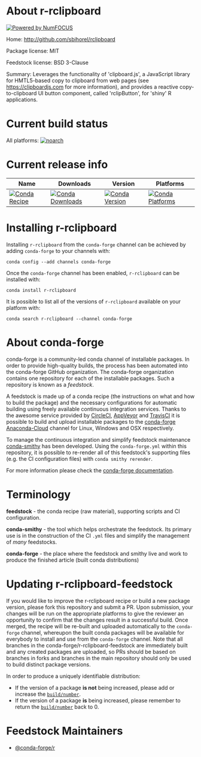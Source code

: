 About r-rclipboard
==================

[![Powered by NumFOCUS](https://img.shields.io/badge/powered%20by-NumFOCUS-orange.svg?style=flat&colorA=E1523D&colorB=007D8A)](http://numfocus.org)

Home: http://github.com/sbihorel/rclipboard

Package license: MIT

Feedstock license: BSD 3-Clause

Summary: Leverages the functionality of 'clipboard.js', a JavaScript library for HMTL5-based copy to clipboard from web pages (see <https://clipboardjs.com> for more information), and provides a reactive copy-to-clipboard UI button  component, called 'rclipButton', for 'shiny' R applications.



Current build status
====================

All platforms:
[![noarch](https://img.shields.io/circleci/project/github/conda-forge/r-rclipboard-feedstock/master.svg?label=noarch)](https://circleci.com/gh/conda-forge/r-rclipboard-feedstock)

Current release info
====================

| Name | Downloads | Version | Platforms |
| --- | --- | --- | --- |
| [![Conda Recipe](https://img.shields.io/badge/recipe-r--rclipboard-green.svg)](https://anaconda.org/conda-forge/r-rclipboard) | [![Conda Downloads](https://img.shields.io/conda/dn/conda-forge/r-rclipboard.svg)](https://anaconda.org/conda-forge/r-rclipboard) | [![Conda Version](https://img.shields.io/conda/vn/conda-forge/r-rclipboard.svg)](https://anaconda.org/conda-forge/r-rclipboard) | [![Conda Platforms](https://img.shields.io/conda/pn/conda-forge/r-rclipboard.svg)](https://anaconda.org/conda-forge/r-rclipboard) |

Installing r-rclipboard
=======================

Installing `r-rclipboard` from the `conda-forge` channel can be achieved by adding `conda-forge` to your channels with:

```
conda config --add channels conda-forge
```

Once the `conda-forge` channel has been enabled, `r-rclipboard` can be installed with:

```
conda install r-rclipboard
```

It is possible to list all of the versions of `r-rclipboard` available on your platform with:

```
conda search r-rclipboard --channel conda-forge
```


About conda-forge
=================

conda-forge is a community-led conda channel of installable packages.
In order to provide high-quality builds, the process has been automated into the
conda-forge GitHub organization. The conda-forge organization contains one repository
for each of the installable packages. Such a repository is known as a *feedstock*.

A feedstock is made up of a conda recipe (the instructions on what and how to build
the package) and the necessary configurations for automatic building using freely
available continuous integration services. Thanks to the awesome service provided by
[CircleCI](https://circleci.com/), [AppVeyor](https://www.appveyor.com/)
and [TravisCI](https://travis-ci.org/) it is possible to build and upload installable
packages to the [conda-forge](https://anaconda.org/conda-forge)
[Anaconda-Cloud](https://anaconda.org/) channel for Linux, Windows and OSX respectively.

To manage the continuous integration and simplify feedstock maintenance
[conda-smithy](https://github.com/conda-forge/conda-smithy) has been developed.
Using the ``conda-forge.yml`` within this repository, it is possible to re-render all of
this feedstock's supporting files (e.g. the CI configuration files) with ``conda smithy rerender``.

For more information please check the [conda-forge documentation](https://conda-forge.org/docs/).

Terminology
===========

**feedstock** - the conda recipe (raw material), supporting scripts and CI configuration.

**conda-smithy** - the tool which helps orchestrate the feedstock.
                   Its primary use is in the construction of the CI ``.yml`` files
                   and simplify the management of *many* feedstocks.

**conda-forge** - the place where the feedstock and smithy live and work to
                  produce the finished article (built conda distributions)


Updating r-rclipboard-feedstock
===============================

If you would like to improve the r-rclipboard recipe or build a new
package version, please fork this repository and submit a PR. Upon submission,
your changes will be run on the appropriate platforms to give the reviewer an
opportunity to confirm that the changes result in a successful build. Once
merged, the recipe will be re-built and uploaded automatically to the
`conda-forge` channel, whereupon the built conda packages will be available for
everybody to install and use from the `conda-forge` channel.
Note that all branches in the conda-forge/r-rclipboard-feedstock are
immediately built and any created packages are uploaded, so PRs should be based
on branches in forks and branches in the main repository should only be used to
build distinct package versions.

In order to produce a uniquely identifiable distribution:
 * If the version of a package **is not** being increased, please add or increase
   the [``build/number``](https://conda.io/docs/user-guide/tasks/build-packages/define-metadata.html#build-number-and-string).
 * If the version of a package **is** being increased, please remember to return
   the [``build/number``](https://conda.io/docs/user-guide/tasks/build-packages/define-metadata.html#build-number-and-string)
   back to 0.

Feedstock Maintainers
=====================

* [@conda-forge/r](https://github.com/conda-forge/r/)

